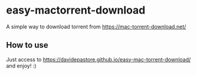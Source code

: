 # easy-mactorrent-download
A simple way to download torrent from https://mac-torrent-download.net/

## How to use
Just access to https://davidepastore.github.io/easy-mac-torrent-download/ and enjoy! :)
